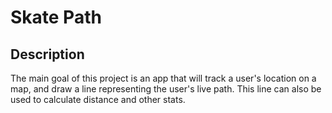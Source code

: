 # Skate Path

## Description

The main goal of this project is an app that will track a user's location on a map, and draw a line representing the user's live path. This line can also be used to calculate distance and other stats.